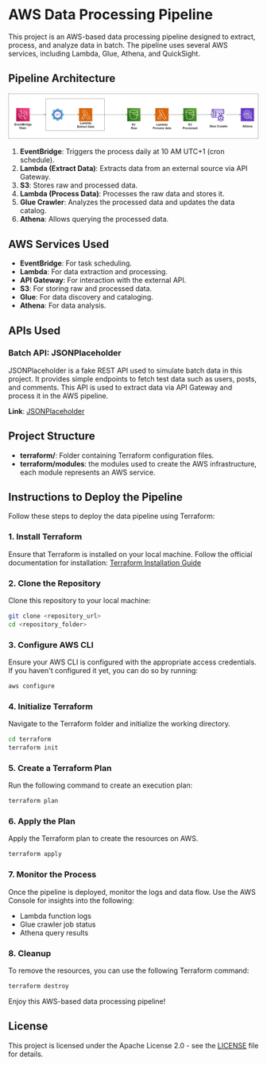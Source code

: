 
# AWS Data Processing Pipeline

This project is an AWS-based data processing pipeline designed to extract, process, and analyze data in batch. The pipeline uses several AWS services, including Lambda, Glue, Athena, and QuickSight.

## Pipeline Architecture
![AWS pipeline diagram](Image/aws_pipeline.png)

1. **EventBridge**: Triggers the process daily at 10 AM UTC+1 (cron schedule).
2. **Lambda (Extract Data)**: Extracts data from an external source via API Gateway.
3. **S3**: Stores raw and processed data.
4. **Lambda (Process Data)**: Processes the raw data and stores it.
5. **Glue Crawler**: Analyzes the processed data and updates the data catalog.
6. **Athena**: Allows querying the processed data.

## AWS Services Used

- **EventBridge**: For task scheduling.
- **Lambda**: For data extraction and processing.
- **API Gateway**: For interaction with the external API.
- **S3**: For storing raw and processed data.
- **Glue**: For data discovery and cataloging.
- **Athena**: For data analysis.

## APIs Used

### Batch API: JSONPlaceholder
JSONPlaceholder is a fake REST API used to simulate batch data in this project. It provides simple endpoints to fetch test data such as users, posts, and comments. This API is used to extract data via API Gateway and process it in the AWS pipeline.

**Link**: [JSONPlaceholder](https://jsonplaceholder.typicode.com)

## Project Structure

- **terraform/**: Folder containing Terraform configuration files.
- **terraform/modules**: the modules used to create the AWS infrastructure, each module represents an AWS service.

## Instructions to Deploy the Pipeline

Follow these steps to deploy the data pipeline using Terraform:

### 1. Install Terraform
Ensure that Terraform is installed on your local machine. Follow the official documentation for installation:
[Terraform Installation Guide](https://learn.hashicorp.com/tutorials/terraform/install-cli)

### 2. Clone the Repository
Clone this repository to your local machine:
```bash
git clone <repository_url>
cd <repository_folder>
```

### 3. Configure AWS CLI
Ensure your AWS CLI is configured with the appropriate access credentials.
If you haven't configured it yet, you can do so by running:
```bash
aws configure
```

### 4. Initialize Terraform
Navigate to the Terraform folder and initialize the working directory.
```bash
cd terraform
terraform init
```

### 5. Create a Terraform Plan
Run the following command to create an execution plan:
```bash
terraform plan
```

### 6. Apply the Plan
Apply the Terraform plan to create the resources on AWS.
```bash
terraform apply
```

### 7. Monitor the Process
Once the pipeline is deployed, monitor the logs and data flow. Use the AWS Console for insights into the following:
- Lambda function logs
- Glue crawler job status
- Athena query results

### 8. Cleanup
To remove the resources, you can use the following Terraform command:
```bash
terraform destroy
```

Enjoy this AWS-based data processing pipeline!

## License

This project is licensed under the Apache License 2.0 - see the [LICENSE](LICENSE) file for details.

